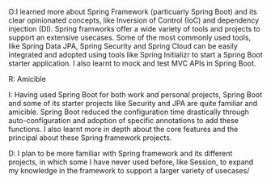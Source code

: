 O:I learned more about Spring Framework (particuarly Spring Boot) and its clear opinionated concepts, like Inversion of Control (IoC) and dependency injection (DI). Spring framworks offer a wide variety of tools and projects to support an extensive usecases. Some of the most commonly used tools, like Spring Data JPA, Spring Security and Spring Cloud can be easily integrated and adopted using tools like Spring Initializr to start a Spring Boot starter application. I also learnt to mock and test MVC APIs in Spring Boot.

R: Amicible

I: Having used Spring Boot for both work and personal projects, Spring Boot and some of its starter projects like Security and JPA are quite familiar and amicible. Spring Boot reduced the configuration time drastically through auto-configuration and adoption of specific annotations to add these functions. I also learnt more in depth about the core features and the principal about these Spring framework projects.

D: I plan to be more familiar with Spring framework and its different projects, in which some I have never used before, like Session, to expand my knowledge in the framework to support a larger variety of usecases/
